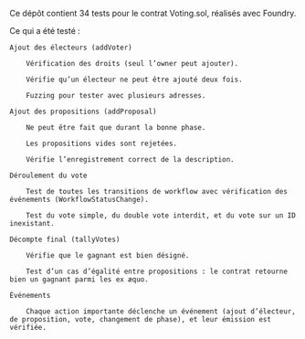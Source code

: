 Ce dépôt contient 34 tests pour le contrat Voting.sol, réalisés avec Foundry.

Ce qui a été testé :

    Ajout des électeurs (addVoter)

        Vérification des droits (seul l’owner peut ajouter).

        Vérifie qu’un électeur ne peut être ajouté deux fois.

        Fuzzing pour tester avec plusieurs adresses.

    Ajout des propositions (addProposal)

        Ne peut être fait que durant la bonne phase.

        Les propositions vides sont rejetées.

        Vérifie l’enregistrement correct de la description.

    Déroulement du vote

        Test de toutes les transitions de workflow avec vérification des événements (WorkflowStatusChange).

        Test du vote simple, du double vote interdit, et du vote sur un ID inexistant.

    Décompte final (tallyVotes)

        Vérifie que le gagnant est bien désigné.

        Test d’un cas d’égalité entre propositions : le contrat retourne bien un gagnant parmi les ex æquo.

    Événements

        Chaque action importante déclenche un événement (ajout d’électeur, de proposition, vote, changement de phase), et leur émission est vérifiée.
